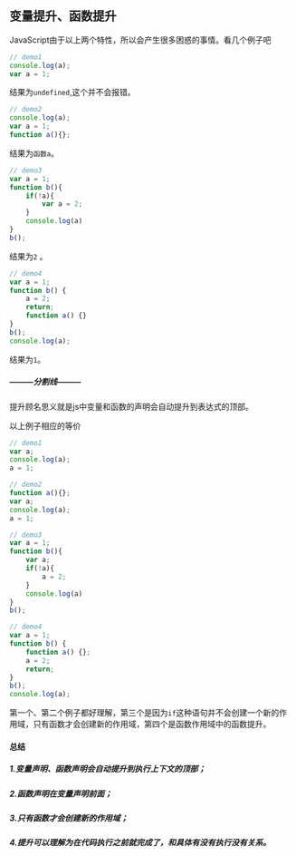 ## 变量提升、函数提升

JavaScript由于以上两个特性，所以会产生很多困惑的事情。看几个例子吧

```javascript
// demo1
console.log(a);
var a = 1;
```

结果为`undefined`,这个并不会报错。

```javascript
// demo2
console.log(a);
var a = 1;
function a(){};
```

结果为`函数a`。

```javascript
// demo3
var a = 1;
function b(){
    if(!a){
        var a = 2;
    }
    console.log(a)
}
b();
```

结果为`2`	。

```javascript
// demo4
var a = 1;
function b() {
    a = 2;
    return;
    function a() {}
}
b();
console.log(a);
```

结果为`1`。

##### ———分割线———

提升顾名思义就是js中变量和函数的声明会自动提升到表达式的顶部。

以上例子相应的等价

```javascript
// demo1
var a;
console.log(a);
a = 1;
```

```javascript
// demo2
function a(){};
var a;
console.log(a);
a = 1;
```

```javascript
// demo3
var a = 1;
function b(){
    var a;
    if(!a){
        a = 2;
    }
    console.log(a)
}
b();
```

```javascript
// demo4
var a = 1;
function b() {
    function a() {};
    a = 2;
    return;
}
b();
console.log(a);
```

第一个、第二个例子都好理解，第三个是因为`if`这种语句并不会创建一个新的作用域，只有函数才会创建新的作用域，第四个是函数作用域中的函数提升。

#### 总结

##### 1.变量声明、函数声明会自动提升到执行上下文的顶部；

##### 2.函数声明在变量声明前面；

##### 3.只有函数才会创建新的作用域；

##### 4.提升可以理解为在代码执行之前就完成了，和具体有没有执行没有关系。